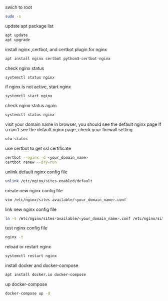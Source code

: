 swich to root
```bash
sudo -s
```
update apt package list
```bash
apt update
apt upgrade
```
install nginx ,certbot, and certbot plugin for nginx
```bash
apt install nginx certbot python3-certbot-nginx
```
check nginx status
```bash
systemctl status nginx
```
if nginx is not active, start nginx
```bash
systemctl start nginx
```
check nginx status again
```bash
systemctl status nginx
```
visit your domain name in browser, you should see the default nginx page
If u can't see the default nginx page, check your firewall setting
```bash
ufw status
```
use certbot to get ssl certificate
```bash
certbot --nginx -d <your_domain_name>
certbot renew --dry-run
```
unlink default nginx config file
```bash
unlink /etc/nginx/sites-enabled/default
```
create new nginx config file
```bash
vim /etc/nginx/sites-available/<your_domain_name>.conf
```

link new nginx config file
```bash
ln -s /etc/nginx/sites-available/<your_domain_name>.conf /etc/nginx/sites-enabled/<your_domain_name>.conf
```
test nginx config file
```bash
nginx -t
```
reload or restart nginx
```bash
systemctl restart nginx
```
install docker and docker-compose
```bash
apt install docker.io docker-compose
```
up docker-compose
```bash
docker-compose up -d
```